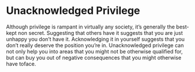 
# Unacknowledged Privilege

Although privilege is rampant in virtually any society, it’s generally the best-kept non secret. Suggesting that others have it suggests that you are just unhappy you don’t have it. Acknowledging it in yourself suggests that you don’t really deserve the position you’re in. Unacknowledged privilege can not only help you into areas that you might not be otherwise qualified for, but can buy you out of negative consequences that you might otherwise have toface.
